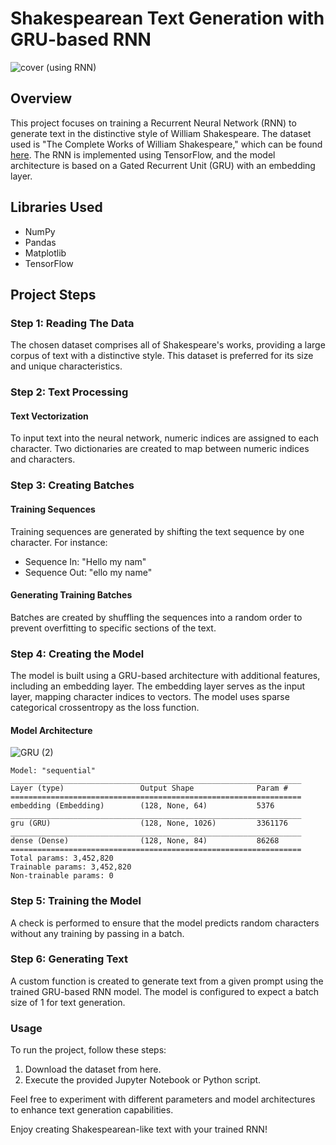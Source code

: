 # Shakespearean Text Generation with GRU-based RNN

![cover](https://github.com/cherryz786/Shakespearean-Text-Generation-with-GRU-based-RNN/assets/71602299/c29e0ad3-d819-40a4-8120-2ae1d5b7ef7b)
(using RNN)

## Overview

This project focuses on training a Recurrent Neural Network (RNN) to generate text in the distinctive style of William Shakespeare. The dataset used is "The Complete Works of William Shakespeare," which can be found [here](https://www.gutenberg.org/ebooks/100). The RNN is implemented using TensorFlow, and the model architecture is based on a Gated Recurrent Unit (GRU) with an embedding layer.

## Libraries Used

- NumPy
- Pandas
- Matplotlib
- TensorFlow

## Project Steps

### Step 1: Reading The Data

The chosen dataset comprises all of Shakespeare's works, providing a large corpus of text with a distinctive style. This dataset is preferred for its size and unique characteristics.

### Step 2: Text Processing

#### Text Vectorization

To input text into the neural network, numeric indices are assigned to each character. Two dictionaries are created to map between numeric indices and characters.

### Step 3: Creating Batches

#### Training Sequences

Training sequences are generated by shifting the text sequence by one character. For instance:
- Sequence In: "Hello my nam"
- Sequence Out: "ello my name"

#### Generating Training Batches

Batches are created by shuffling the sequences into a random order to prevent overfitting to specific sections of the text.

### Step 4: Creating the Model

The model is built using a GRU-based architecture with additional features, including an embedding layer. The embedding layer serves as the input layer, mapping character indices to vectors. The model uses sparse categorical crossentropy as the loss function.

#### Model Architecture

![GRU (2)](https://github.com/cherryz786/Shakespearean-Text-Generation-with-GRU-based-RNN/assets/71602299/41e0c258-bece-48f4-892b-06c71984bc63)

```plaintext
Model: "sequential"
_________________________________________________________________
Layer (type)                 Output Shape              Param #   
=================================================================
embedding (Embedding)        (128, None, 64)           5376      
_________________________________________________________________
gru (GRU)                    (128, None, 1026)         3361176   
_________________________________________________________________
dense (Dense)                (128, None, 84)           86268     
=================================================================
Total params: 3,452,820
Trainable params: 3,452,820
Non-trainable params: 0
```

### Step 5: Training the Model

A check is performed to ensure that the model predicts random characters without any training by passing in a batch.

### Step 6: Generating Text

A custom function is created to generate text from a given prompt using the trained GRU-based RNN model. The model is configured to expect a batch size of 1 for text generation.

### Usage

To run the project, follow these steps:

1. Download the dataset from here.
2. Execute the provided Jupyter Notebook or Python script.

Feel free to experiment with different parameters and model architectures to enhance text generation capabilities.

Enjoy creating Shakespearean-like text with your trained RNN!
